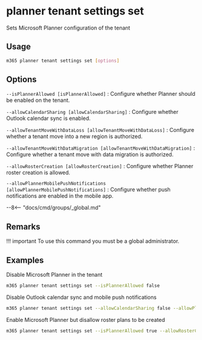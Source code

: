 # planner tenant settings set

Sets Microsoft Planner configuration of the tenant

## Usage

```sh
m365 planner tenant settings set [options]
```

## Options

`--isPlannerAllowed [isPlannerAllowed]`
: Configure whether Planner should be enabled on the tenant.

`--allowCalendarSharing [allowCalendarSharing]`
: Configure whether Outlook calendar sync is enabled.

`--allowTenantMoveWithDataLoss [allowTenantMoveWithDataLoss]`
: Configure whether a tenant move into a new region is authorized.

`--allowTenantMoveWithDataMigration [allowTenantMoveWithDataMigration]`
: Configure whether a tenant move with data migration is authorized.

`--allowRosterCreation [allowRosterCreation]`
: Configure whether Planner roster creation is allowed.

`--allowPlannerMobilePushNotifications [allowPlannerMobilePushNotifications]`
: Configure whether push notifications are enabled in the mobile app.

--8<-- "docs/cmd/groups/_global.md"

## Remarks

!!! important
    To use this command you must be a global administrator.

## Examples

Disable Microsoft Planner in the tenant

```sh
m365 planner tenant settings set --isPlannerAllowed false
```

Disable Outlook calendar sync and mobile push notifications

```sh
m365 planner tenant settings set --allowCalendarSharing false --allowPlannerMobilePushNotifications false
```

Enable Microsoft Planner but disallow roster plans to be created

```sh
m365 planner tenant settings set --isPlannerAllowed true --allowRosterCreation false
```
